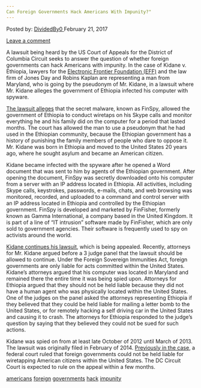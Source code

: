 ```yaml
---
Can Foreign Governments Hack Americans With Impunity?"
---
```

<article class="post-listing post-18258 post type-post status-publish format-standard has-post-thumbnail hentry  tag-americans tag-foreign tag-governments tag-hack tag-impunity">
<div class="post-inner">
    <span>Posted by: <a href="https://www.deepdotweb.com/author/dividedby0/" title="">DividedBy0 </a></span>
<span>February 21, 2017</span>
    
<span><a href="https://www.deepdotweb.com/2017/02/21/can-foreign-governments-hack-americans-impunity/#respond">Leave a comment</a></span>
</p>
<div class="clear"></div>
    
<p>A lawsuit being heard by the US Court of Appeals for the District of Columbia Circuit seeks to answer the question of whether foreign governments can hack Americans with impunity. In the case of Kidane v. Ethiopia, lawyers for the <a href="https://www.eff.org/">Electronic Frontier Foundation (EFF)</a> and the law firm of Jones Day and Robins Kaplan are representing a man from Maryland, who is going by the pseudonym of Mr. Kidane, in a lawsuit where Mr. Kidane alleges the government of Ethiopia infected his computer with spyware.</p>
<p><a href="https://www.eff.org/cases/kidane-v-ethiopia">The lawsuit alleges</a> that the secret malware, known as FinSpy, allowed the government of Ethiopia to conduct wiretaps on his Skype calls and monitor everything he and his family did on the computer for a period that lasted months. The court has allowed the man to use a pseudonym that he had used in the Ethiopian community, because the Ethiopian government has a history of punishing the family members of people who dare to oppose it. Mr. Kidane was born in Ethiopia and moved to the United States 20 years ago, where he sought asylum and became an American citizen.</p>
<p>Kidane became infected with the spyware after he opened a Word document that was sent to him by agents of the Ethiopian government. After opening the document, FinSpy was secretly downloaded onto his computer from a server with an IP address located in Ethiopia. All activities, including Skype calls, keystrokes, passwords, e-mails, chats, and web browsing was monitored, recorded, and uploaded to a command and control server with an IP address located in Ethiopia and controlled by the Ethiopian government. FinSpy is developed and marketed by FinFisher, formerly known as Gamma International, a company based in the United Kingdom. It is part of a line of “IT intrusion” software made by FinFisher, which are only sold to government agencies. Their software is frequently used to spy on activists around the world.</p>
<p><a href="https://www.eff.org/deeplinks/2017/02/can-foreign-governments-launch-malware-attacks-americans-without-consequences">Kidane continues his lawsuit</a>, which is being appealed. Recently, attorneys for Mr. Kidane argued before a 3 judge panel that the lawsuit should be allowed to continue. Under the Foreign Sovereign Immunities Act, foreign governments are only liable for acts committed within the United States. Kidane’s attorneys argued that his computer was located in Maryland and remained there the entire time it was being spied upon. Attorneys for Ethiopia argued that they should not be held liable because they did not have a human agent who was physically located within the United States. One of the judges on the panel asked the attorneys representing Ethiopia if they believed that they could be held liable for mailing a letter bomb to the United States, or for remotely hacking a self driving car in the United States and causing it to crash. The attorneys for Ethiopia responded to the judge’s question by saying that they believed they could not be sued for such actions.</p>
<p>Kidane was spied on from at least late October of 2012 until March of 2013. The lawsuit was originally filed in February of 2014. <a href="http://abbaymedia.com/hearing-thursday-american-fights-to-continue-case-against-ethiopian-spyware/">Previously in the case</a>, a federal court ruled that foreign governments could not be held liable for wiretapping American citizens within the United States. The DC Circuit Court is expected to rule on the appeal within a few months.</p>
</div>
<a href="https://www.deepdotweb.com/tag/americans/" rel="tag">americans</a> <a href="https://www.deepdotweb.com/tag/foreign/" rel="tag">foreign</a> <a href="https://www.deepdotweb.com/tag/governments/" rel="tag">governments</a> <a href="https://www.deepdotweb.com/tag/hack/" rel="tag">hack</a> <a href="https://www.deepdotweb.com/tag/impunity/" rel="tag">impunity</a></span> <span style="display:none" class="updated">2017-02-21</span>
<div style="display:none" class="vcard author" itemprop="author" itemscope itemtype="http://schema.org/Person"><strong class="fn" itemprop="name"><a href="https://www.deepdotweb.com/author/dividedby0/" title="Posts by DividedBy0" rel="author">DividedBy0</a></strong></div>
    
